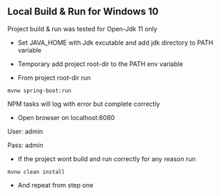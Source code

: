 ## Local Build & Run for Windows 10

Project build & run was tested for Open-Jdk 11 only

* Set JAVA_HOME with Jdk excutable and add jdk directory to PATH variable 

* Temporary add project root-dir to the PATH env variable

* From project root-dir run 

`mvnw spring-boot:run`

NPM tasks will log with error but complete correctly

* Open browser on localhost:8080

User: admin

Pass: admin

* If the project wont build and run correctly for any reason run

`mvnw clean install`

* And repeat from step one

